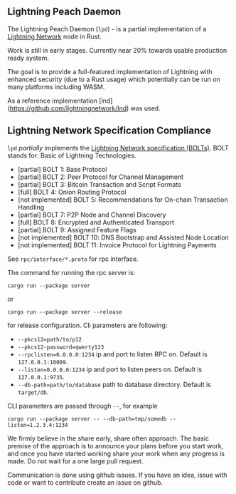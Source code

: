 ## Lightning Peach Daemon

The Lightning Peach Daemon (`lpd`) - is a partial implementation of a
[Lightning Network](https://lightning.network) node in Rust.

Work is still in early stages. Currently near 20% towards usable production ready system.

The goal is to provide a full-featured implementation of Lightning with enhanced security (due to a Rust usage)
which potentially can be run on many platforms including WASM.

As a reference implementation [lnd] (https://github.com/lightningnetwork/lnd) was used. 

## Lightning Network Specification Compliance
`lpd` _partially_ implements the [Lightning Network specification
(BOLTs)](https://github.com/lightningnetwork/lightning-rfc). BOLT stands for:
Basic of Lightning Technologies.

- [partial]         BOLT 1: Base Protocol
- [partial]         BOLT 2: Peer Protocol for Channel Management
- [partial]         BOLT 3: Bitcoin Transaction and Script Formats
- [full]            BOLT 4: Onion Routing Protocol
- [not implemented] BOLT 5: Recommendations for On-chain Transaction Handling
- [partial]         BOLT 7: P2P Node and Channel Discovery
- [full]            BOLT 8: Encrypted and Authenticated Transport
- [partial]         BOLT 9: Assigned Feature Flags
- [not implemented] BOLT 10: DNS Bootstrap and Assisted Node Location
- [not implemented] BOLT 11: Invoice Protocol for Lightning Payments

See `rpc/interface/*.proto` for rpc interface.

The command for running the rpc server is:

`cargo run --package server`

or 

`cargo run --package server --release`

for release configuration. Cli parameters are following:

- `--pkcs12=path/to/p12`
- `--pkcs12-password=qwerty123`
- `--rpclisten=0.0.0.0:1234` ip and port to listen RPC on. Default is `127.0.0.1:10009`.
- `--listen=0.0.0.0:1234` ip and port to listen peers on. Default is `127.0.0.1:9735`.
- `--db-path=path/to/database` path to database directory. Default is `target/db`.

CLI parameters are passed through `--`, for example

`cargo run --package server -- --db-path=tmp/somedb --listen=1.2.3.4:1234`

We firmly believe in the share early, share often approach. The basic premise of the approach is to announce your plans 
before you start work, and once you have started working share your work when any progress is made.
Do not wait for a one large pull request.

Communication is done using github issues. If you have an idea, issue with code or want to contribute create
an issue on github.